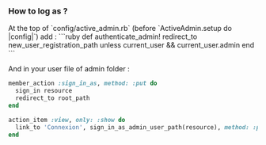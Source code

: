 <h3>How to log as ?</h3>
 At the top of `config/active_admin.rb` (before `ActiveAdmin.setup do |config|`) add :
 ```ruby
 def authenticate_admin!
  redirect_to new_user_registration_path unless current_user && current_user.admin
end
 ```

And in your user file of admin folder :

```ruby
member_action :sign_in_as, method: :put do
  sign_in resource
  redirect_to root_path
end

action_item :view, only: :show do
  link_to 'Connexion', sign_in_as_admin_user_path(resource), method: :put
end
```

